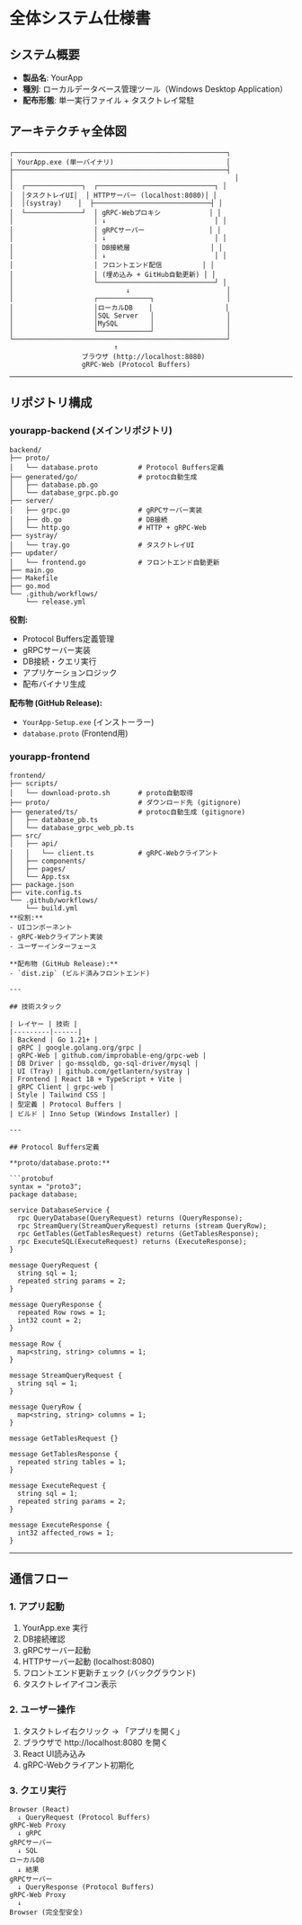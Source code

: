 # 全体システム仕様書

## システム概要

- **製品名**: YourApp
- **種別**: ローカルデータベース管理ツール（Windows Desktop Application）
- **配布形態**: 単一実行ファイル + タスクトレイ常駐

## アーキテクチャ全体図

```
┌─────────────────────────────────────────────────────┐
│ YourApp.exe (単一バイナリ)                            │
├─────────────────────────────────────────────────────┤
│                                                       │
│  ┌──────────────┐  ┌─────────────────────────────┐ │
│  │タスクトレイUI│  │ HTTPサーバー (localhost:8080)│ │
│  │(systray)    │  ├─────────────────────────────┤ │
│  └──────────────┘  │ gRPC-Webプロキシ            │ │
│                    │ ↓                           │ │
│                    │ gRPCサーバー                │ │
│                    │ ↓                           │ │
│                    │ DB接続層                    │ │
│                    │ ↓                           │ │
│                    │ フロントエンド配信          │ │
│                    │ (埋め込み + GitHub自動更新) │ │
│                    └─────────────────────────────┘ │
│                            ↓                        │
│                    ┌─────────────┐                  │
│                    │ローカルDB    │                  │
│                    │SQL Server   │                  │
│                    │MySQL        │                  │
│                    └─────────────┘                  │
└─────────────────────────────────────────────────────┘
                          ↑
                  ブラウザ (http://localhost:8080)
                  gRPC-Web (Protocol Buffers)
```

---

## リポジトリ構成

### yourapp-backend (メインリポジトリ)

```
backend/
├── proto/
│   └── database.proto          # Protocol Buffers定義
├── generated/go/               # protoc自動生成
│   ├── database.pb.go
│   └── database_grpc.pb.go
├── server/
│   ├── grpc.go                 # gRPCサーバー実装
│   ├── db.go                   # DB接続
│   └── http.go                 # HTTP + gRPC-Web
├── systray/
│   └── tray.go                 # タスクトレイUI
├── updater/
│   └── frontend.go             # フロントエンド自動更新
├── main.go
├── Makefile
├── go.mod
└── .github/workflows/
    └── release.yml
```

**役割:**
- Protocol Buffers定義管理
- gRPCサーバー実装
- DB接続・クエリ実行
- アプリケーションロジック
- 配布バイナリ生成

**配布物 (GitHub Release):**
- `YourApp-Setup.exe` (インストーラー)
- `database.proto` (Frontend用)

### yourapp-frontend
```
frontend/
├── scripts/
│   └── download-proto.sh       # proto自動取得
├── proto/                      # ダウンロード先 (gitignore)
├── generated/ts/               # protoc自動生成 (gitignore)
│   ├── database_pb.ts
│   └── database_grpc_web_pb.ts
├── src/
│   ├── api/
│   │   └── client.ts           # gRPC-Webクライアント
│   ├── components/
│   ├── pages/
│   └── App.tsx
├── package.json
├── vite.config.ts
└── .github/workflows/
    └── build.yml
**役割:**
- UIコンポーネント
- gRPC-Webクライアント実装
- ユーザーインターフェース

**配布物 (GitHub Release):**
- `dist.zip` (ビルド済みフロントエンド)

---

## 技術スタック

| レイヤー | 技術 |
|---------|------|
| Backend | Go 1.21+ |
| gRPC | google.golang.org/grpc |
| gRPC-Web | github.com/improbable-eng/grpc-web |
| DB Driver | go-mssqldb, go-sql-driver/mysql |
| UI (Tray) | github.com/getlantern/systray |
| Frontend | React 18 + TypeScript + Vite |
| gRPC Client | grpc-web |
| Style | Tailwind CSS |
| 型定義 | Protocol Buffers |
| ビルド | Inno Setup (Windows Installer) |

---

## Protocol Buffers定義

**proto/database.proto:**

```protobuf
syntax = "proto3";
package database;

service DatabaseService {
  rpc QueryDatabase(QueryRequest) returns (QueryResponse);
  rpc StreamQuery(StreamQueryRequest) returns (stream QueryRow);
  rpc GetTables(GetTablesRequest) returns (GetTablesResponse);
  rpc ExecuteSQL(ExecuteRequest) returns (ExecuteResponse);
}

message QueryRequest {
  string sql = 1;
  repeated string params = 2;
}

message QueryResponse {
  repeated Row rows = 1;
  int32 count = 2;
}

message Row {
  map<string, string> columns = 1;
}

message StreamQueryRequest {
  string sql = 1;
}

message QueryRow {
  map<string, string> columns = 1;
}

message GetTablesRequest {}

message GetTablesResponse {
  repeated string tables = 1;
}

message ExecuteRequest {
  string sql = 1;
  repeated string params = 2;
}

message ExecuteResponse {
  int32 affected_rows = 1;
}
```

---

## 通信フロー

### 1. アプリ起動

1. YourApp.exe 実行
2. DB接続確認
3. gRPCサーバー起動
4. HTTPサーバー起動 (localhost:8080)
5. フロントエンド更新チェック (バックグラウンド)
6. タスクトレイアイコン表示

### 2. ユーザー操作

1. タスクトレイ右クリック → 「アプリを開く」
2. ブラウザで http://localhost:8080 を開く
3. React UI読み込み
4. gRPC-Webクライアント初期化

### 3. クエリ実行

```
Browser (React)
  ↓ QueryRequest (Protocol Buffers)
gRPC-Web Proxy
  ↓ gRPC
gRPCサーバー
  ↓ SQL
ローカルDB
  ↓ 結果
gRPCサーバー
  ↓ QueryResponse (Protocol Buffers)
gRPC-Web Proxy
  ↓
Browser (完全型安全)
```